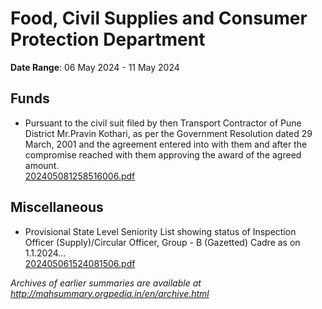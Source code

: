 # Food, Civil Supplies and Consumer Protection Department

**Date Range**: 06 May 2024 - 11 May 2024


## Funds
- Pursuant to the civil suit filed by then Transport Contractor of Pune District Mr.Pravin Kothari, as per the Government Resolution dated 29 March, 2001 and the agreement entered into with them and after the compromise reached with them approving the award of the agreed amount.\
  [202405081258516006.pdf](https://gr.maharashtra.gov.in/Site/Upload/Government%20Resolutions/English/202405081258516006.pdf)

## Miscellaneous
- Provisional State Level Seniority List showing status of Inspection Officer (Supply)/Circular Officer, Group - B (Gazetted) Cadre as on 1.1.2024...\
  [202405061524081506.pdf](https://gr.maharashtra.gov.in/Site/Upload/Government%20Resolutions/English/202405061524081506.pdf)


*Archives of earlier summaries are available at http://mahsummary.orgpedia.in/en/archive.html*